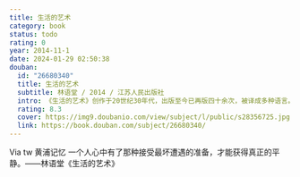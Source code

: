 ```yaml
---
title: 生活的艺术
category: book
status: todo
rating: 0
year: 2014-11-1
date: 2024-01-29 02:50:38
douban:
  id: "26680340"
  title: 生活的艺术
  subtitle: 林语堂 / 2014 / 江苏人民出版社
  intro: 《生活的艺术》创作于20世纪30年代，出版至今已再版四十余次，被译成多种语言。作者以轻快的笔触展现了中国人的闲情雅趣，将生活的浪漫与优雅进行了完美的呈现。在生活的艺术面前，我们看到了现代快节奏的生活中最为缺乏，也是我们最渴望的闲适情调。这种古典的优雅与从容，是中国人骨子里浪漫情怀的现实表达。穿越历史的尘埃，背负过多的中国人如何在忙碌中保持这种内心的旷达，如何保有并延续这份灵动的性情？闲适人生，是一种充满智慧的处世哲学，更是我们在现代忙碌生活中最需要的生活态度。
  rating: 8.3
  cover: https://img9.doubanio.com/view/subject/l/public/s28356725.jpg
  link: https://book.douban.com/subject/26680340/
---
```


Via tw 黄浦记忆 一个人心中有了那种接受最坏遭遇的准备，才能获得真正的平静。——林语堂《生活的艺术》
